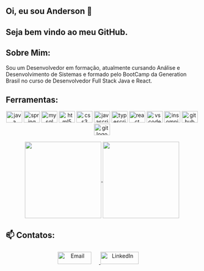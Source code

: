 ## Oi, eu sou Anderson 👋

## Seja bem vindo ao meu GitHub.

<h2>Sobre Mim: </h2>

Sou um Desenvolvedor em formação, atualmente cursando Análise e Desenvolvimento de Sistemas e formado pelo BootCamp da Generation Brasil no curso de Desenvolvedor Full Stack Java e React.


<h2> Ferramentas: </h2>
<div align="center">
  <img src="https://cdn.jsdelivr.net/gh/devicons/devicon@latest/icons/java/java-original-wordmark.svg" height="30" width="42" alt="java logo"  />
  <img src="https://cdn.jsdelivr.net/gh/devicons/devicon@latest/icons/spring/spring-original-wordmark.svg" height="30" width="42" alt="spring logo"  />
  <img src="https://cdn.jsdelivr.net/gh/devicons/devicon@latest/icons/mysql/mysql-original-wordmark.svg" height="30" width="42" alt="mysql logo"  />
  <img src="https://cdn.jsdelivr.net/gh/devicons/devicon/icons/html5/html5-original.svg" height="30" width="42" alt="html5 logo"  />
  <img src="https://cdn.jsdelivr.net/gh/devicons/devicon/icons/css3/css3-original.svg" height="30" width="42" alt="css3 logo"  />
  <img src="https://cdn.jsdelivr.net/gh/devicons/devicon/icons/javascript/javascript-original.svg" height="30" width="42" alt="javascript logo"  />
  <img src="https://cdn.jsdelivr.net/gh/devicons/devicon@latest/icons/typescript/typescript-original.svg" height="30" width="42" alt="typescript logo"  />
  <img src="https://cdn.jsdelivr.net/gh/devicons/devicon@latest/icons/react/react-original-wordmark.svg" height="30" width="42" alt="react logo"  />
  <img src="https://cdn.jsdelivr.net/gh/devicons/devicon/icons/vscode/vscode-original.svg" height="30" width="42" alt="vscode logo"  />
  <img src="https://cdn.jsdelivr.net/gh/devicons/devicon@latest/icons/insomnia/insomnia-original.svg" height="30" width="42" alt="insomnia logo"  />
  <img src="https://cdn.jsdelivr.net/gh/devicons/devicon/icons/github/github-original.svg" height="30" width="42" alt="github logo"  />
  <img src="https://cdn.jsdelivr.net/gh/devicons/devicon@latest/icons/git/git-original-wordmark.svg" height="30" width="42" alt="git logo"  />  
</div>

<br>
<div align="center">
<a href="https://github.com/andersoncaarlos/github-readme-stats">
  <img height=200 align="center" src="https://github-readme-stats.vercel.app/api?username=andersoncaarlos&rank_icon=github&card_width=320&&theme=highcontrast" />
</a>
<a href="https://github.com/andersoncaarlos/convoychat">
  <img height=200 align="center" src="https://github-readme-stats.vercel.app/api/top-langs?username=andersoncaarlos&layout=compact&langs_count=8&card_width=320&theme=highcontrast" />
</a>
</div>

<h2>📫 Contatos:</h2>

###

<div align="center">
  <a href="mailto:ander_son12@hotmail.com" target="_blank">
    <img src="https://img.shields.io/badge/Email-D14836?style=flat-square&logo=gmail&logoColor=white" alt="Email" style="height: 32px; width: 88px; margin-right: 20px;">
  </a>
  <a href="https://www.linkedin.com/in/andersoncarlosdemoraisilva" target="_blank">
     <img src="https://img.shields.io/badge/LinkedIn-0077B5?style=flat-square&logo=linkedin&logoColor=white" alt="LinkedIn" style="height: 32px; width: 100px; margin-right: 20px;">
  </a>
</div>

###

